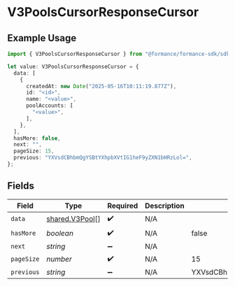 # V3PoolsCursorResponseCursor

## Example Usage

```typescript
import { V3PoolsCursorResponseCursor } from "@formance/formance-sdk/sdk/models/shared";

let value: V3PoolsCursorResponseCursor = {
  data: [
    {
      createdAt: new Date("2025-05-16T10:11:19.877Z"),
      id: "<id>",
      name: "<value>",
      poolAccounts: [
        "<value>",
      ],
    },
  ],
  hasMore: false,
  next: "",
  pageSize: 15,
  previous: "YXVsdCBhbmQgYSBtYXhpbXVtIG1heF9yZXN1bHRzLol=",
};
```

## Fields

| Field                                                   | Type                                                    | Required                                                | Description                                             | Example                                                 |
| ------------------------------------------------------- | ------------------------------------------------------- | ------------------------------------------------------- | ------------------------------------------------------- | ------------------------------------------------------- |
| `data`                                                  | [shared.V3Pool](../../../sdk/models/shared/v3pool.md)[] | :heavy_check_mark:                                      | N/A                                                     |                                                         |
| `hasMore`                                               | *boolean*                                               | :heavy_check_mark:                                      | N/A                                                     | false                                                   |
| `next`                                                  | *string*                                                | :heavy_minus_sign:                                      | N/A                                                     |                                                         |
| `pageSize`                                              | *number*                                                | :heavy_check_mark:                                      | N/A                                                     | 15                                                      |
| `previous`                                              | *string*                                                | :heavy_minus_sign:                                      | N/A                                                     | YXVsdCBhbmQgYSBtYXhpbXVtIG1heF9yZXN1bHRzLol=            |